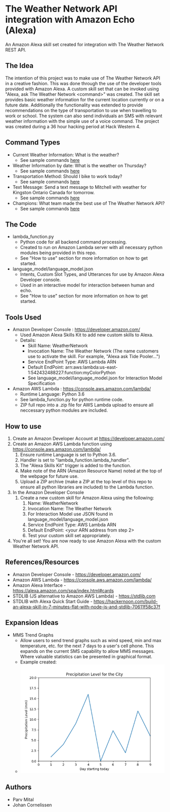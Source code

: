 # The Weather Network API integration with Amazon Echo (Alexa)
An Amazon Alexa skill set created for integration with The Weather Network REST API.

## The Idea
The intention of this project was to make use of The Weather Network API in a creative fashion.
This was done through the use of the developer tools provided with Amazon Alexa. A custom skill set
that can be invoked using "Alexa, ask The Weather Network \<command\>" was created. The skill set 
provides basic weather information for the current location currently or on a future date. Additionally
the functionality was extended to provide recommendations on the type of transportation to use when travelling 
to work or school. The system can also send individuals an SMS with relevant weather information with the 
simple use of a voice command. The project was created during a 36 hour hacking period at Hack Western 4.

## Command Types
* Current Weather Information: What is the weather?
  * See sample commands [here](docs/README_Basic.md)
* Weather Information by date: What is the weather on Thursday?
  * See sample commands [here](docs/README_Date.md)
* Transportation Method: Should I bike to work today?
  * See sample commands [here](docs/README_Transportation.md)
* Text Message: Send a text message to Mitchell with weather for Kingston Ontario Canada for tomorrow.
  * See sample commands [here](docs/README_TextMessage.md)
* Champions: What team made the best use of The Weather Network API?
  * See sample commands [here](docs/README_Champions.md)

## The Code
* lambda_function.py
	* Python code for all backend command processing.
	* Created to run on Amazon Lambda server with all necessary python modules being provided in this repo.
	* See "How to use" section for more information on how to get started.
* language_model/language_model.json
	* Intents, Custom Slot Types, and Utterances for use by Amazon Alexa Developer console.
	* Used in an interactive model for interaction between human and echo.
	* See "How to use" section for more information on how to get started.

## Tools Used
* Amazon Developer Console : https://developer.amazon.com/
  * Used Amazon Alexa Skills Kit to add new custom skills to Alexa.
  * Details:
    * Skill Name: WeatherNetwork
    * Invocation Name: The Weather Network (The name customers use to activate the skill. For example, "Alexa ask Tide Pooler...")
    * Service EndPoint Type: AWS Lambda ARN
    * Default EndPoint: arn:aws:lambda:us-east-1:542432488227:function:myColorPython
    * See language_model/language_model.json for Interaction Model Specification
* Amazon AWS Lambda : https://console.aws.amazon.com/lambda/
  * Runtime Language: Python 3.6
  * See lambda_function.py for python runtime code.
  * ZIP full repo into a .zip file for AWS Lambda upload to ensure all neccessary python modules are included. 

## How to use
1. Create an Amazon Developer Account at https://developer.amazon.com/
2. Create an Amazon AWS Lambda function using https://console.aws.amazon.com/lambda/
	1. Ensure runtime Language is set to Python 3.6.
	2. Handler is set to "lambda_function.lambda_handler".
	3. The "Alexa Skills Kit" trigger is added to the function.
	4. Make note of the ARN (Amazon Resource Name) noted at the top of the webpage for future use.
	5. Upload a ZIP archive (make a ZIP at the top level of this repo to ensure all python libraries are included) to the Lambda function.
3. In the Amazon Developer Console
	1. Create a new custom skill for Amazon Alexa using the following:
		1. Name: WeatherNetwork
		2. Invocation Name: The Weather Network
		3. For Interaction Model use JSON found in language_model/language_model.json
		4. Service EndPoint Type: AWS Lambda ARN
		5. Default EndPoint: \<your ARN address from step 2\>
		6. Test your custom skill set appropriately.
4. You're all set! You are now ready to use Amazon Alexa with the custom Weather Network API.

## References/Resources
 * Amazon Developer Console - https://developer.amazon.com/
 * Amazon AWS Lambda - https://console.aws.amazon.com/lambda/
 * Amazon Alexa Interface - https://alexa.amazon.com/spa/index.html#cards
 * STDLIB (JS alternative to Amazon AWS Lambda) - https://stdlib.com 
 * STDLIB with Alexa Quick Start Guide - https://hackernoon.com/build-an-alexa-skill-in-7-minutes-flat-with-node-js-and-stdlib-70611f58c37f

## Expansion Ideas
 * MMS Trend Graphs
 	* Allow users to send trend graphs such as wind speed, min and max temperature, etc. for the next 7 days to a user's cell phone. This expands on the current SMS capability to allow MMS messages. Where valuable statistics can be presented in graphical format.
	* Example created:
	* ![Alt text](sampleTrendGraph.png?raw=true)

## Authors
* Parv Mital
* Johan Cornelissen
